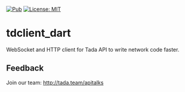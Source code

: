 <a href="https://pub.dev/packages/tdclient_dart"><img src="https://img.shields.io/pub/v/tdclient_dart.svg" alt="Pub"></a>
<a href="https://opensource.org/licenses/MIT"><img src="https://img.shields.io/badge/license-MIT-blue.svg" alt="License: MIT"></a>


# tdclient_dart

WebSocket and HTTP client for Tada API to write network code faster.


## Feedback

Join our team: http://tada.team/apitalks
